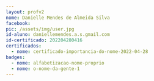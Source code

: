 ```yaml
---
layout: profv2
nome: Danielle Mendes de Almeida Silva
facebook: 
pic: /assets/img/user.jpg
id-aluno: daniellemendes.a.s.gmail.com
id-certificado: 202204280416
certificados:
  - nome: certificado-importancia-do-nome-2022-04-28
badges:
  - nome: alfabetizacao-nome-proprio
  - nome: o-nome-da-gente-1
---
```


